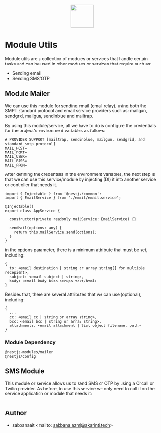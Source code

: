 <p align="center">
  <img src="https://d1nhio0ox7pgb.cloudfront.net/_img/o_collection_png/green_dark_grey/512x512/plain/arrow_loop3.png" width="75">
</p>

# Module Utils
Module utils are a collection of modules or services that handle certain tasks and can be used in other modules or services that require such as:
- Sending email
- Sending SMS/OTP

## Module Mailer
We can use this module for sending email (email relay), using both the SMPT standard protocol and email service providers such as: mailgun, sendgrid, mailgun, sendinblue and mailtrap.

By using this module/service, all we have to do is configure the credentials for the project's environment variables as follows:

```
# PROVIDER SUPPORT [mailtrap, sendinblue, mailgun, sendgrid, and standard smtp protocol]
MAIL_HOST=
MAIL_PORT=
MAIL_USER=
MAIL_PASS=
MAIL_FROM=
```
After defining the credentials in the environment variables, the next step is that we can use this service/module by injecting (DI) it into another service or controller that needs it.

```
import { Injectable } from '@nestjs/common';
import { EmailService } from './email/email.service';

@Injectable()
export class AppService {

  constructor(private readonly mailService: EmailService) {}

  sendMail(options: any) {
    return this.mailService.send(options);
  }
}

```
in the options parameter, there is a minimum attribute that must be set, including:
```
{
  to: <email destination | string or array string[] for multiple recepient>,
  subject: <email subject | string>,
  body: <email body bisa berupa text/html>
}
```
Besides that, there are several attributes that we can use (optional), including:
```
{
  ...
  cc: <email cc | string or array string>,
  bcc: <email bcc | string or array string>,
  attachments: <email attachment | list object filename, path>
}
```
### Module Dependency
```
@nestjs-modules/mailer
@nestjs/config
```

## SMS Module
This module or service allows us to send SMS or OTP by using a Citcall or Twilio provider. As before, to use this service we only need to call it on the service application or module that needs it:

```
```

## Author
- sabbanaait <mailto: sabbana.azmi@akarinti.tech>
